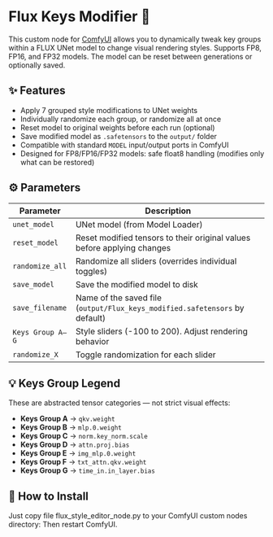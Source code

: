 # Flux Keys Modifier 🧪

This custom node for [ComfyUI](https://github.com/comfyanonymous/ComfyUI) allows you to dynamically tweak key groups within a FLUX UNet model to change visual rendering styles.
Supports FP8, FP16, and FP32 models. The model can be reset between generations or optionally saved.

## ✨ Features

- Apply 7 grouped style modifications to UNet weights
- Individually randomize each group, or randomize all at once
- Reset model to original weights before each run (optional)
- Save modified model as `.safetensors` to the `output/` folder
- Compatible with standard `MODEL` input/output ports in ComfyUI
- Designed for FP8/FP16/FP32 models: safe float8 handling (modifies only what can be restored)

## ⚙️ Parameters

| Parameter         | Description |
|------------------|-------------|
| `unet_model`      | UNet model (from Model Loader) |
| `reset_model`     | Reset modified tensors to their original values before applying changes |
| `randomize_all`   | Randomize all sliders (overrides individual toggles) |
| `save_model`      | Save the modified model to disk |
| `save_filename`   | Name of the saved file (`output/Flux_keys_modified.safetensors` by default) |
| `Keys Group A–G`  | Style sliders (-100 to 200). Adjust rendering behavior |
| `randomize_X`     | Toggle randomization for each slider |

## 💡 Keys Group Legend

These are abstracted tensor categories — not strict visual effects:

- **Keys Group A** → `qkv.weight`
- **Keys Group B** → `mlp.0.weight`
- **Keys Group C** → `norm.key_norm.scale`
- **Keys Group D** → `attn.proj.bias`
- **Keys Group E** → `img_mlp.0.weight`
- **Keys Group F** → `txt_attn.qkv.weight`
- **Keys Group G** → `time_in.in_layer.bias`
  
## 🧰 How to Install

Just copy file flux_style_editor_node.py  to your ComfyUI custom nodes directory:
Then restart ComfyUI.
